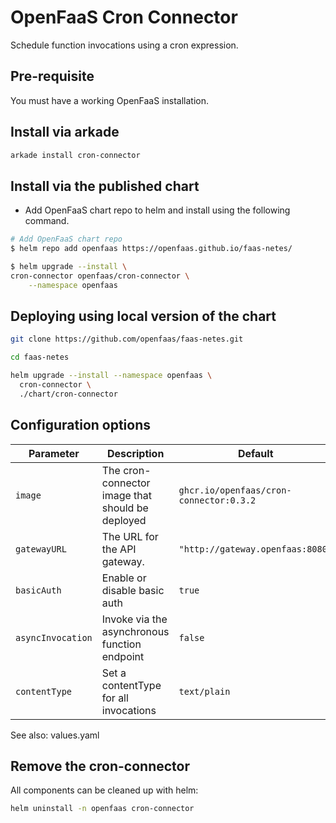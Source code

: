 # OpenFaaS Cron Connector

Schedule function invocations using a cron expression.

## Pre-requisite

You must have a working OpenFaaS installation.

## Install via arkade

```bash
arkade install cron-connector
```

## Install via the published chart

- Add OpenFaaS chart repo to helm and install using the following command.

```bash
# Add OpenFaaS chart repo
$ helm repo add openfaas https://openfaas.github.io/faas-netes/

$ helm upgrade --install \
cron-connector openfaas/cron-connector \
    --namespace openfaas
```

## Deploying using local version of the chart

```bash
git clone https://github.com/openfaas/faas-netes.git

cd faas-netes

helm upgrade --install --namespace openfaas \
  cron-connector \
  ./chart/cron-connector
```

## Configuration options

| Parameter          | Description                                      | Default                                  |
|--------------------|--------------------------------------------------|------------------------------------------|
| `image`            | The cron-connector image that should be deployed | `ghcr.io/openfaas/cron-connector:0.3.2`  |
| `gatewayURL`       | The URL for the API gateway.                     | `"http://gateway.openfaas:8080"`         |
| `basicAuth`        | Enable or disable basic auth                     | `true`                                   |
| `asyncInvocation`  | Invoke via the asynchronous function endpoint    | `false`                                  |
| `contentType`      | Set a contentType for all invocations            | `text/plain`                             |

See also: values.yaml

## Remove the cron-connector

All components can be cleaned up with helm:

```bash
helm uninstall -n openfaas cron-connector
```
